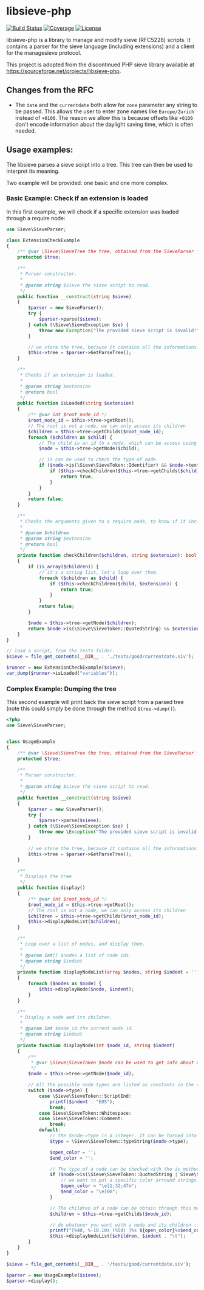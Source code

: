 # libsieve-php

[![Build Status](https://img.shields.io/travis-ci/ProtonMail/libsieve-php.svg?style=flat-square)](https://travis-ci.org/ProtonMail/libsieve-php)
[![Coverage](https://img.shields.io/codecov/c/github/ProtonMail/libsieve-php.svg?style=flat-square)](https://codecov.io/gh/ProtonMail/libsieve-php)
[![License](https://img.shields.io/github/license/ProtonMail/libsieve-php.svg?style=flat-square)](https://github.com/ProtonMail/libsieve-php/blob/master/LICENSE)

libsieve-php is a library to manage and modify sieve (RFC5228) scripts. It contains a parser for the sieve language (including extensions) and a client for the managesieve protocol.

This project is adopted from the discontinued PHP sieve library available at https://sourceforge.net/projects/libsieve-php.

## Changes from the RFC

 - The `date` and the `currentdate` both allow for `zone` parameter any string to be passed.
   This allows the user to enter zone names like `Europe/Zurich` instead of `+0100`. 
   The reason we allow this is because offsets like `+0100` don't encode information about the
   daylight saving time, which is often needed.

## Usage examples:

The libsieve parses a sieve script into a tree. This tree can then be used to interpret its meaning.

Two example will be provided: one basic and one more complex.
### Basic Example: Check if an extension is loaded
In this first example, we will check if a specific extension was loaded through a require node:

```php
use Sieve\SieveParser;

class ExtensionCheckExample
{
    /** @var \Sieve\SieveTree the tree, obtained from the SieveParser */
    protected $tree;

    /**
     * Parser constructor.
     *
     * @param string $sieve the sieve script to read.
     */
    public function __construct(string $sieve)
    {
        $parser = new SieveParser();
        try {
            $parser->parse($sieve);
        } catch (\Sieve\SieveException $se) {
            throw new Exception("The provided sieve script is invalid!");
        }

        // we store the tree, because it contains all the informations.
        $this->tree = $parser->GetParseTree();
    }

    /**
     * Checks if an extension is loaded.
     *
     * @param string $extension
     * @return bool
     */
    public function isLoaded(string $extension)
    {
        /** @var int $root_node_id */
        $root_node_id = $this->tree->getRoot();
        // The root is not a node, we can only access its children
        $children = $this->tree->getChilds($root_node_id);
        foreach ($children as $child) {
            // The child is an id to a node, which can be access using the following:
            $node = $this->tree->getNode($child);

            // is can be used to check the type of node.
            if ($node->is(\Sieve\SieveToken::Identifier) && $node->text === "require") {
                if ($this->checkChildren($this->tree->getChilds($child), $extension)) {
                    return true;
                }
            }
        }
        return false;
    }

    /**
     * Checks the arguments given to a require node, to know if it includes
     *
     * @param $children
     * @param string $extension
     * @return bool
     */
    private function checkChildren($children, string $extension): bool
    {
        if (is_array($children)) {
            // it's a string list, let's loop over them.
            foreach ($children as $child) {
                if ($this->checkChildren($child, $extension)) {
                    return true;
                }
            }
            return false;
        }

        $node = $this->tree->getNode($children);
        return $node->is(\Sieve\SieveToken::QuotedString) && $extension === trim($node->text, '"');
    }
}

// load a script, from the tests folder.
$sieve = file_get_contents(__DIR__ . './tests/good/currentdate.siv');

$runner = new ExtensionCheckExample($sieve);
var_dump($runner->isLoaded("variables"));
```

### Complex Example: Dumping the tree

This second example will print back the sieve script from a parsed tree (note this could simply be done through
the method `$tree->dump()`).

```php
<?php
use Sieve\SieveParser;


class UsageExample
{
    /** @var \Sieve\SieveTree the tree, obtained from the SieveParser */
    protected $tree;

    /**
     * Parser constructor.
     *
     * @param string $sieve the sieve script to read.
     */
    public function __construct(string $sieve)
    {
        $parser = new SieveParser();
        try {
            $parser->parse($sieve);
        } catch (\Sieve\SieveException $se) {
            throw new \Exception("The provided sieve script is invalid!");
        }

        // we store the tree, because it contains all the informations.
        $this->tree = $parser->GetParseTree();
    }

    /**
     * Displays the tree
     */
    public function display()
    {
        /** @var int $root_node_id */
        $root_node_id = $this->tree->getRoot();
        // The root is not a node, we can only access its children
        $children = $this->tree->getChilds($root_node_id);
        $this->displayNodeList($children);
    }

    /**
     * Loop over a list of nodes, and display them.
     *
     * @param int[] $nodes a list of node ids.
     * @param string $indent
     */
    private function displayNodeList(array $nodes, string $indent = '')
    {
        foreach ($nodes as $node) {
            $this->displayNode($node, $indent);
        }
    }

    /**
     * Display a node and its children.
     *
     * @param int $node_id the current node id.
     * @param string $indent
     */
    private function displayNode(int $node_id, string $indent)
    {
        /**
         * @var \Sieve\SieveToken $node can be used to get info about a specific node.
         */
        $node = $this->tree->getNode($node_id);

        // All the possible node types are listed as constants in the class SieveToken...
        switch ($node->type) {
            case \Sieve\SieveToken::ScriptEnd:
                printf($indent . "EOS");
                break;
            case Sieve\SieveToken::Whitespace:
            case Sieve\SieveToken::Comment:
                break;
            default:
                // the $node->type is a integer. It can be turned into an explicit string this way...
                $type = \Sieve\SieveToken::typeString($node->type);

                $open_color = '';
                $end_color = '';

                // The type of a node can be checked with the is method. Mask can be used to match several types.
                if ($node->is(\Sieve\SieveToken::QuotedString | Sieve\SieveToken::MultilineString)) {
                    // we want to put a specific color arround strings...
                    $open_color = "\e[1;32;47m";
                    $end_color = "\e[0m";
                }

                // The children of a node can be obtain through this method:
                $children = $this->tree->getChilds($node_id);

                // do whatever you want with a node and its children :) Here we are going to display them.
                printf("[%4d, %-10.10s (%5d) ]%s ${open_color}%s$end_color" . PHP_EOL, $node->line, $type, $node->type, $indent, $node->text);
                $this->displayNodeList($children, $indent . "\t");
        }
    }
}

$sieve = file_get_contents(__DIR__ . '/tests/good/currentdate.siv');

$parser = new UsageExample($sieve);
$parser->display();

```
